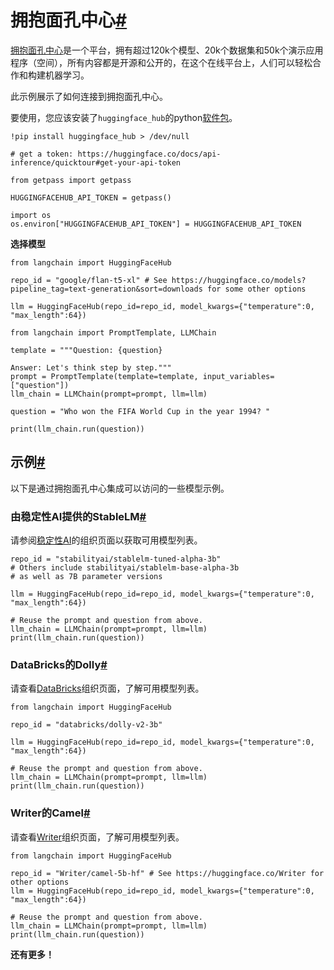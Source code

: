 

拥抱面孔中心[#](#hugging-face-hub "跳转到标题链接")
======================================

[拥抱面孔中心](https://huggingface.co/docs/hub/index)是一个平台，拥有超过120k个模型、20k个数据集和50k个演示应用程序（空间），所有内容都是开源和公开的，在这个在线平台上，人们可以轻松合作和构建机器学习。

此示例展示了如何连接到拥抱面孔中心。

要使用，您应该安装了`huggingface_hub`的python[软件包](https://huggingface.co/docs/huggingface_hub/installation)。

```
!pip install huggingface_hub > /dev/null

```

```
# get a token: https://huggingface.co/docs/api-inference/quicktour#get-your-api-token

from getpass import getpass

HUGGINGFACEHUB_API_TOKEN = getpass()

```

```
import os
os.environ["HUGGINGFACEHUB_API_TOKEN"] = HUGGINGFACEHUB_API_TOKEN

```

**选择模型**

```
from langchain import HuggingFaceHub

repo_id = "google/flan-t5-xl" # See https://huggingface.co/models?pipeline_tag=text-generation&sort=downloads for some other options

llm = HuggingFaceHub(repo_id=repo_id, model_kwargs={"temperature":0, "max_length":64})

```

```
from langchain import PromptTemplate, LLMChain

template = """Question: {question}

Answer: Let's think step by step."""
prompt = PromptTemplate(template=template, input_variables=["question"])
llm_chain = LLMChain(prompt=prompt, llm=llm)

question = "Who won the FIFA World Cup in the year 1994? "

print(llm_chain.run(question))

```

示例[#](#examples "跳转到标题链接")
--------------------------

以下是通过拥抱面孔中心集成可以访问的一些模型示例。

### 由稳定性AI提供的StableLM[#](#stablelm-by-stability-ai "跳转到标题链接")

请参阅[稳定性AI](https://huggingface.co/stabilityai)的组织页面以获取可用模型列表。

```
repo_id = "stabilityai/stablelm-tuned-alpha-3b"
# Others include stabilityai/stablelm-base-alpha-3b
# as well as 7B parameter versions

```

```
llm = HuggingFaceHub(repo_id=repo_id, model_kwargs={"temperature":0, "max_length":64})

```

```
# Reuse the prompt and question from above.
llm_chain = LLMChain(prompt=prompt, llm=llm)
print(llm_chain.run(question))

```

### DataBricks的Dolly[#](#dolly-by-databricks "Permalink to this headline")

请查看[DataBricks](https://huggingface.co/databricks)组织页面，了解可用模型列表。

```
from langchain import HuggingFaceHub

repo_id = "databricks/dolly-v2-3b"

llm = HuggingFaceHub(repo_id=repo_id, model_kwargs={"temperature":0, "max_length":64})

```

```
# Reuse the prompt and question from above.
llm_chain = LLMChain(prompt=prompt, llm=llm)
print(llm_chain.run(question))

```

### Writer的Camel[#](#camel-by-writer "Permalink to this headline")

请查看[Writer](https://huggingface.co/Writer)组织页面，了解可用模型列表。

```
from langchain import HuggingFaceHub

repo_id = "Writer/camel-5b-hf" # See https://huggingface.co/Writer for other options
llm = HuggingFaceHub(repo_id=repo_id, model_kwargs={"temperature":0, "max_length":64})

```

```
# Reuse the prompt and question from above.
llm_chain = LLMChain(prompt=prompt, llm=llm)
print(llm_chain.run(question))

```

**还有更多！**

